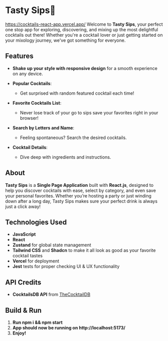 # Tasty Sips🍹
 https://cocktails-react-app.vercel.app/
Welcome to **Tasty Sips**, your perfect one stop app for exploring, discovering, and mixing up the most delightful cocktails out there! Whether you're a cocktail lover or just getting started on your mixology journey, we've got something for everyone. 

## Features

- **Shake up your style with responsive design** for a smooth experience on any device.

- **Popular Cocktails**:
  - Get surprised with random featured cocktail each time!
- **Favorite Cocktails List**:
  - Never lose track of your go to sips save your favorites right in your browser!
- **Search by Letters and Name**:
  - Feeling spontaneous? Search the desired cocktails.
- **Cocktail Details**:
  - Dive deep with ingredients and instructions.

## About

**Tasty Sips** is a **Single Page Application** built with **React.js**, designed to help you discover cocktails with ease, select by category, and even save your personal favorites. Whether you’re hosting a party or just winding down after a long day, Tasty Sips makes sure your perfect drink is always just a click away!

## Technologies Used

- **JavaScript**
- **React**
- **Zustand** for global state management
- **Tailwind CSS** and **Shadcn** to make it all look as good as your favorite cocktail tastes
- **Vercel** for deployment
- **Jest** tests for proper checking UI & UX functionality


## API Credits

- **CocktailsDB API** from [TheCocktailDB](https://www.thecocktaildb.com/)

## Build & Run

1. **Run npm i && npm start**
2. **App should now be running on http://localhost:5173/**
3. **Enjoy!**
